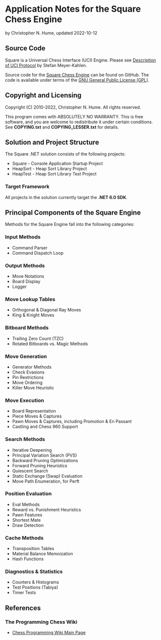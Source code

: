 # Application Notes for the Square Chess Engine

by Christopher N. Hume, updated 2022-10-12

## Source Code

Square is a Universal Chess Interface (UCI) Engine.  Please see [Description of UCI Protocol](https://ucichessengine.wordpress.com/2011/03/16/description-of-uci-protocol/) by Stefan Meyer-Kahlen.

Source code for the [Square Chess Engine](https://github.com/CNHume/Samples/tree/master/C%23/Square) can be found on GitHub.  The code is available under terms of the [GNU General Public License (GPL)](https://www.gnu.org/licenses/gpl-3.0.html).

## Copyright and Licensing

Copyright (C) 2010-2022, Christopher N. Hume.  All rights reserved.

This program comes with ABSOLUTELY NO WARRANTY.  This is free software, and you are welcome to redistribute it under certain conditions.  See **COPYING.txt** and **COPYING_LESSER.txt** for details.

## Solution and Project Structure

The Square .NET solution consists of the following projects:

* Square - Console Application Startup Project
* HeapSort - Heap Sort Library Project
* HeapTest - Heap Sort Library Test Project

### Target Framework

All projects in the solution currently target the **.NET 6.0 SDK**.

## Principal Components of the Square Engine

Methods for the Square Engine fall into the following categories:

### Input Methods

* Command Parser
* Command Dispatch Loop

### Output Methods

* Move Notations
* Board Display
* Logger

### Move Lookup Tables

* Orthogonal & Diagonal Ray Moves
* King & Knight Moves

### Bitboard Methods

* Trailing Zero Count (TZC)
* Rotated Bitboards vs. Magic Methods

### Move Generation

* Generator Methods
* Check Evasions
* Pin Restrictions
* Move Ordering
* Killer Move Heuristic

### Move Execution

* Board Representation
* Piece Moves & Captures
* Pawn Moves & Captures, including Promotion & En Passant
* Castling and Chess 960 Support

### Search Methods

* Iterative Deepening
* Principal Variation Search (PVS)
* Backward Pruning Optimizations
* Forward Pruning Heuristics
* Quiescent Search
* Static Exchange (Swap) Evaluation
* Move Path Enumeration, for Perft

### Position Evaluation

* Eval Methods
* Reward vs. Punishment Heuristics
* Pawn Features
* Shortest Mate
* Draw Detection

### Cache Methods

* Transposition Tables
* Material Balance Memoization
* Hash Functions

### Diagnostics & Statistics

* Counters & Histograms
* Test Positions (Tabiya)
* Timer Tests

## References

### The Programming Chess Wiki
* [Chess Programming Wiki Main Page](https://www.chessprogramming.org/Main_Page)
